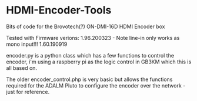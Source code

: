 # HDMI-Encoder-Tools
Bits of code for the Brovotech(?) ON-DMI-16D HDMI Encoder box

Tested with Firmware verions:
1.96.200323 - Note line-in only works as mono input!!!
1.60.190919

encoder.py is a python class which has a few functions to control the encoder, i'm using a raspberry pi as the logic control in GB3KM which this is all based on.

The older encoder_control.php is very basic but allows the functions required for the ADALM Pluto to configure the encoder over the network - just for reference.
